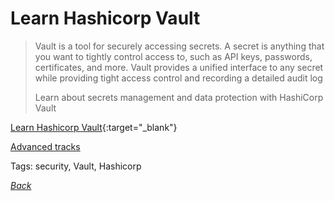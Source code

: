
# Learn Hashicorp Vault

> Vault is a tool for securely accessing secrets. A secret is anything that you want to tightly control access to, such as API keys, passwords, certificates, and more. Vault provides a unified interface to any secret while providing tight access control and recording a detailed audit log
> 
> Learn about secrets management and data protection with HashiCorp Vault

[Learn Hashicorp Vault](https://learn.hashicorp.com/vault/){:target="_blank"}

[Advanced tracks](https://learn.hashicorp.com/vault/#advanced)

Tags: security, Vault, Hashicorp

[_Back_](../)
